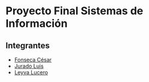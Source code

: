 Proyecto Final Sistemas de Información
===

## Integrantes
- [Fonseca César](https://github.com/cfonseca2) 
- [Jurado Luis](https://github.com/LuisJurado99/)
- [Leyva Lucero](https://github.com/LuceroCortes)
